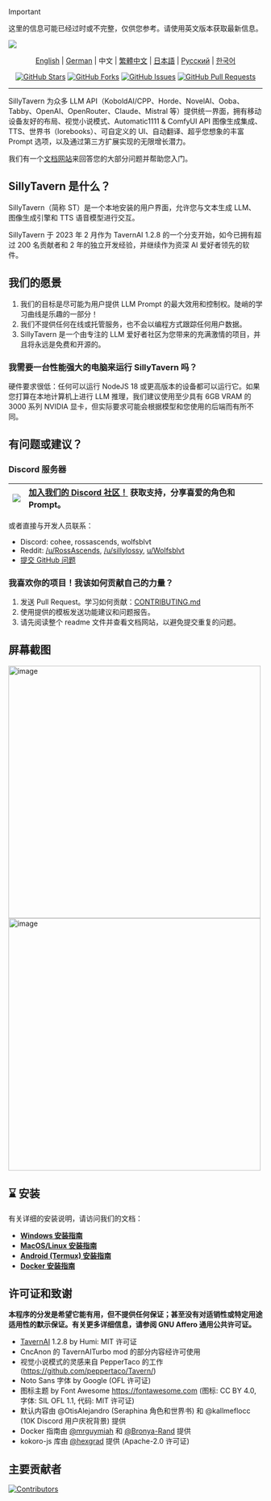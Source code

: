 > [!IMPORTANT]  
> 这里的信息可能已经过时或不完整，仅供您参考。请使用英文版本获取最新信息。

<a name="readme-top"></a>

![][cover]

<div align="center">

[English](readme.md) | [German](readme-de_de.md) | 中文 | [繁體中文](readme-zh_tw.md) | [日本語](readme-ja_jp.md) | [Русский](readme-ru_ru.md) | [한국어](readme-ko_kr.md)

[![GitHub Stars](https://img.shields.io/github/stars/SillyTavern/SillyTavern.svg)](https://github.com/SillyTavern/SillyTavern/stargazers)
[![GitHub Forks](https://img.shields.io/github/forks/SillyTavern/SillyTavern.svg)](https://github.com/SillyTavern/SillyTavern/forks)
[![GitHub Issues](https://img.shields.io/github/issues/SillyTavern/SillyTavern.svg)](https://github.com/SillyTavern/SillyTavern/issues)
[![GitHub Pull Requests](https://img.shields.io/github/issues-pr/SillyTavern/SillyTavern.svg)](https://github.com/SillyTavern/SillyTavern/pulls)

</div>

---

SillyTavern 为众多 LLM API（KoboldAI/CPP、Horde、NovelAI、Ooba、Tabby、OpenAI、OpenRouter、Claude、Mistral 等）提供统一界面，拥有移动设备友好的布局、视觉小说模式、Automatic1111 & ComfyUI API 图像生成集成、TTS、世界书（lorebooks）、可自定义的 UI、自动翻译、超乎您想象的丰富 Prompt 选项，以及通过第三方扩展实现的无限增长潜力。

我们有一个[文档网站](https://docs.sillytavern.app/)来回答您的大部分问题并帮助您入门。

## SillyTavern 是什么？

SillyTavern（简称 ST）是一个本地安装的用户界面，允许您与文本生成 LLM、图像生成引擎和 TTS 语音模型进行交互。

SillyTavern 于 2023 年 2 月作为 TavernAI 1.2.8 的一个分支开始，如今已拥有超过 200 名贡献者和 2 年的独立开发经验，并继续作为资深 AI 爱好者领先的软件。

## 我们的愿景

1.  我们的目标是尽可能为用户提供 LLM Prompt 的最大效用和控制权。陡峭的学习曲线是乐趣的一部分！
2.  我们不提供任何在线或托管服务，也不会以编程方式跟踪任何用户数据。
3.  SillyTavern 是一个由专注的 LLM 爱好者社区为您带来的充满激情的项目，并且将永远是免费和开源的。

### 我需要一台性能强大的电脑来运行 SillyTavern 吗？

硬件要求很低：任何可以运行 NodeJS 18 或更高版本的设备都可以运行它。如果您打算在本地计算机上进行 LLM 推理，我们建议使用至少具有 6GB VRAM 的 3000 系列 NVIDIA 显卡，但实际要求可能会根据模型和您使用的后端而有所不同。

## 有问题或建议？

### Discord 服务器

| [![][discord-shield-badge]][discord-link] | [加入我们的 Discord 社区！](https://discord.gg/sillytavern) 获取支持，分享喜爱的角色和 Prompt。 |
| :---------------------------------------- | :---------------------------------------------------------------------------------------------- |

或者直接与开发人员联系：

* Discord: cohee, rossascends, wolfsblvt
* Reddit: [/u/RossAscends](https://www.reddit.com/user/RossAscends/), [/u/sillylossy](https://www.reddit.com/user/sillylossy/), [u/Wolfsblvt](https://www.reddit.com/user/Wolfsblvt/)
* [提交 GitHub 问题](https://github.com/SillyTavern/SillyTavern/issues)

### 我喜欢你的项目！我该如何贡献自己的力量？

1.  发送 Pull Request。学习如何贡献：[CONTRIBUTING.md](../CONTRIBUTING.md)
2.  使用提供的模板发送功能建议和问题报告。
3.  请先阅读整个 readme 文件并查看文档网站，以避免提交重复的问题。

## 屏幕截图

<img width="500" alt="image" src="https://github.com/user-attachments/assets/9b5f32f0-c3b3-4102-b3f5-0e9213c0f50f">
<img width="500" alt="image" src="https://github.com/user-attachments/assets/913fdbaa-7d33-42f1-ae2c-89dca41c53d1">

## ⌛ 安装

有关详细的安装说明，请访问我们的文档：

* **[Windows 安装指南](https://docs.sillytavern.app/installation/windows/)**
* **[MacOS/Linux 安装指南](https://docs.sillytavern.app/installation/linuxmacos/)**
* **[Android (Termux) 安装指南](https://docs.sillytavern.app/installation/android-(termux)/)**
* **[Docker 安装指南](https://docs.sillytavern.app/installation/docker/)**

## 许可证和致谢

**本程序的分发是希望它能有用，但不提供任何保证；甚至没有对适销性或特定用途适用性的默示保证。有关更多详细信息，请参阅 GNU Affero 通用公共许可证。**

* [TavernAI](https://github.com/TavernAI/TavernAI) 1.2.8 by Humi: MIT 许可证
* CncAnon 的 TavernAITurbo mod 的部分内容经许可使用
* 视觉小说模式的灵感来自 PepperTaco 的工作 (<https://github.com/peppertaco/Tavern/>)
* Noto Sans 字体 by Google (OFL 许可证)
* 图标主题 by Font Awesome <https://fontawesome.com> (图标: CC BY 4.0, 字体: SIL OFL 1.1, 代码: MIT 许可证)
* 默认内容由 @OtisAlejandro (Seraphina 角色和世界书) 和 @kallmeflocc (10K Discord 用户庆祝背景) 提供
* Docker 指南由 [@mrguymiah](https://github.com/mrguymiah) 和 [@Bronya-Rand](https://github.com/Bronya-Rand) 提供
* kokoro-js 库由 [@hexgrad](https://github.com/hexgrad) 提供 (Apache-2.0 许可证)

## 主要贡献者

[![Contributors](https://contrib.rocks/image?repo=SillyTavern/SillyTavern)](https://github.com/SillyTavern/SillyTavern/graphs/contributors)

<!-- LINK GROUP -->
[cover]: https://github.com/user-attachments/assets/01a6ae9a-16aa-45f2-8bff-32b5dc587e44
[discord-link]: https://discord.gg/sillytavern
[discord-shield-badge]: https://img.shields.io/discord/1100685673633153084?color=5865F2&label=discord&labelColor=black&logo=discord&logoColor=white&style=for-the-badge
